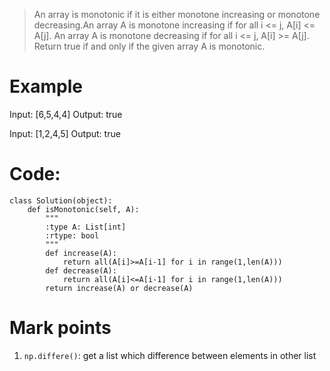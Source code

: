 > An array is monotonic if it is either monotone increasing or monotone decreasing.An array A is monotone increasing if for all i <= j, A[i] <= A[j].  An array A is monotone decreasing if for all i <= j, A[i] >= A[j]. Return true if and only if the given array A is monotonic.

# Example
Input: [6,5,4,4]
Output: true

Input: [1,2,4,5]
Output: true

# Code:
```
class Solution(object):
    def isMonotonic(self, A):
        """
        :type A: List[int]
        :rtype: bool
        """        
        def increase(A):
            return all(A[i]>=A[i-1] for i in range(1,len(A)))
        def decrease(A):
            return all(A[i]<=A[i-1] for i in range(1,len(A)))
        return increase(A) or decrease(A)
```
# Mark points
1. `np.differe()`: get a list which difference between elements in other list

